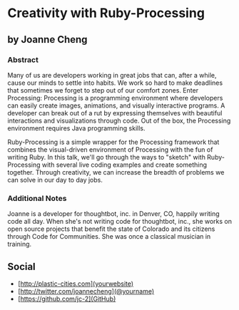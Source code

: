 # Creativity with Ruby-Processing #

## by Joanne Cheng ##

### Abstract ###


Many of us are developers working in great jobs that can, after a while, cause our minds to settle into habits. We work so hard to make deadlines that sometimes we forget to step out of our comfort zones. Enter Processing: Processing is a programming environment where developers can easily create images, animations, and visually interactive programs. A developer can break out of a rut by expressing themselves with beautiful interactions and visualizations through code. Out of the box, the
Processing environment requires Java programming skills.

Ruby-Processing is a simple wrapper for the Processing framework that combines the visual-driven environment of Processing with the fun of writing Ruby. In this talk, we'll go through the ways to "sketch" with Ruby-Processing with several live coding examples and create something together. Through creativity, we can increase the breadth of problems we can solve in our day to day jobs.


### Additional Notes ###

Joanne is a developer for thoughtbot, inc. in Denver, CO, happily writing code all day. When she's not writing code for thoughtbot, inc., she works on open source projects that benefit the state of Colorado and its citizens through Code for Communities. She was once a classical musician in training.

## Social ##

* [http://plastic-cities.com](yourwebsite)
* [http://twitter.com/joannecheng](@yourname)
* [https://github.com/jc-2](GitHub)

